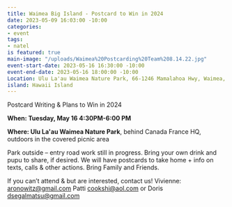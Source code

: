 ```yaml
---
title: Waimea Big Island - Postcard to Win in 2024
date: 2023-05-09 16:03:00 -10:00
categories:
- event
tags:
- natel
is featured: true
main-image: "/uploads/Waimea%20Postcarding%20Team%208.14.22.jpg"
event-start-date: 2023-05-16 16:30:00 -10:00
event-end-date: 2023-05-16 18:00:00 -10:00
Location: Ulu La'au Waimea Nature Park, 66-1246 Mamalahoa Hwy, Waimea, HI 96743
island: Hawaii Island
---
```


Postcard Writing & Plans to Win in 2024

**When: Tuesday, May 16 4:30PM-6:00 PM**

**Where: Ulu La'au Waimea Nature Park**, behind Canada France HQ, outdoors in the covered picnic area

Park outside – entry road work still in progress.  Bring your own drink and pupu to share, if desired.  We will have postcards to take home + info on texts, calls & other actions.  Bring Family and Friends.    

If you can’t attend & but are interested, contact us!  Vivienne: aronowitz@gmail.com   Patti cookshi@aol.com or Doris dsegalmatsu@gmail.com  
